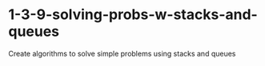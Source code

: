 # 1-3-9-solving-probs-w-stacks-and-queues
Create algorithms to solve simple problems using stacks and queues
